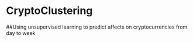 # CryptoClustering

##Using unsupervised learning to predict affects on 
cryptocurrencies from day to week

